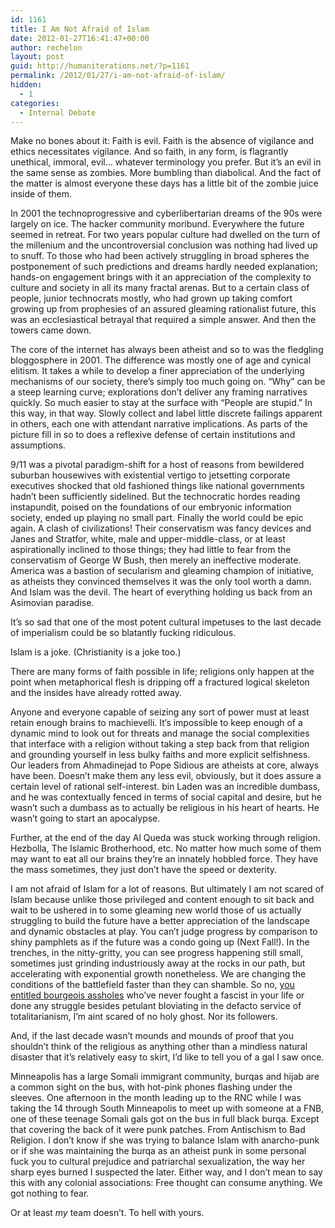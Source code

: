 ```yaml
---
id: 1161
title: I Am Not Afraid of Islam
date: 2012-01-27T16:41:47+00:00
author: rechelon
layout: post
guid: http://humaniterations.net/?p=1161
permalink: /2012/01/27/i-am-not-afraid-of-islam/
hidden:
  - 1
categories:
  - Internal Debate
---
```

Make no bones about it: Faith is evil. Faith is the absence of vigilance and ethics necessitates vigilance. And so faith, in any form, is flagrantly unethical, immoral, evil&#8230; whatever terminology you prefer. But it&#8217;s an evil in the same sense as zombies. More bumbling than diabolical. And the fact of the matter is almost everyone these days has a little bit of the zombie juice inside of them.

In 2001 the technoprogressive and cyberlibertarian dreams of the 90s were largely on ice. The hacker community moribund. Everywhere the future seemed in retreat. For two years popular culture had dwelled on the turn of the millenium and the uncontroversial conclusion was nothing had lived up to snuff. To those who had been actively struggling in broad spheres the postponement of such predictions and dreams hardly needed explanation; hands-on engagement brings with it an appreciation of the complexity to culture and society in all its many fractal arenas. But to a certain class of people, junior technocrats mostly, who had grown up taking comfort growing up from prophesies of an assured gleaming rationalist future, this was an ecclesiastical betrayal that required a simple answer. And then the towers came down.

The core of the internet has always been atheist and so to was the fledgling bloggosphere in 2001. The difference was mostly one of age and cynical elitism. It takes a while to develop a finer appreciation of the underlying mechanisms of our society, there&#8217;s simply too much going on. &#8220;Why&#8221; can be a steep learning curve; explorations don&#8217;t deliver any framing narratives quickly. So much easier to stay at the surface with &#8220;People are stupid.&#8221; In this way, in that way. Slowly collect and label little discrete failings apparent in others, each one with attendant narrative implications. As parts of the picture fill in so to does a reflexive defense of certain institutions and assumptions.

9/11 was a pivotal paradigm-shift for a host of reasons from bewildered suburban housewives with existential vertigo to jetsetting corporate executives shocked that old fashioned things like national governments hadn&#8217;t been sufficiently sidelined. But the technocratic hordes reading instapundit, poised on the foundations of our embryonic information society, ended up playing no small part. Finally the world could be epic again. A clash of civilizations! Their conservatism was fancy devices and Janes and Stratfor, white, male and upper-middle-class, or at least aspirationally inclined to those things; they had little to fear from the conservatism of George W Bush, then merely an ineffective moderate. America was a bastion of secularism and gleaming champion of initiative, as atheists they convinced themselves it was the only tool worth a damn. And Islam was the devil. The heart of everything holding us back from an Asimovian paradise.

It&#8217;s so sad that one of the most potent cultural impetuses to the last decade of imperialism could be so blatantly fucking ridiculous.

Islam is a joke. (Christianity is a joke too.)

There are many forms of faith possible in life; religions only happen at the point when metaphorical flesh is dripping off a fractured logical skeleton and the insides have already rotted away.

Anyone and everyone capable of seizing any sort of power must at least retain enough brains to machievelli. It&#8217;s impossible to keep enough of a dynamic mind to look out for threats and manage the social complexities that interface with a religion without taking a step back from that religion and grounding yourself in less bulky faiths and more explicit selfishness. Our leaders from Ahmadinejad to Pope Sidious are atheists at core, always have been. Doesn&#8217;t make them any less evil, obviously, but it does assure a certain level of rational self-interest. bin Laden was an incredible dumbass, and he was contextually fenced in terms of social capital and desire, but he wasn&#8217;t such a dumbass as to actually be religious in his heart of hearts. He wasn&#8217;t going to start an apocalypse.

Further, at the end of the day Al Queda was stuck working through religion. Hezbolla, The Islamic Brotherhood, etc. No matter how much some of them may want to eat all our brains they&#8217;re an innately hobbled force. They have the mass sometimes, they just don&#8217;t have the speed or dexterity.

I am not afraid of Islam for a lot of reasons. But ultimately I am not scared of Islam because unlike those privileged and content enough to sit back and wait to be ushered in to some gleaming new world those of us actually struggling to build the future have a better appreciation of the landscape and dynamic obstacles at play. You can&#8217;t judge progress by comparison to shiny pamphlets as if the future was a condo going up (Next Fall!). In the trenches, in the nitty-gritty, you can see progress happening still small, sometimes just grinding industriously away at the rocks in our path, but accelerating with exponential growth nonetheless. We are changing the conditions of the battlefield faster than they can shamble. So no, [you entitled bourgeois assholes](http://samizdata.net/blog/) who&#8217;ve never fought a fascist in your life or done any struggle besides petulant bloviating in the defacto service of totalitarianism, I&#8217;m aint scared of no holy ghost. Nor its followers.

And, if the last decade wasn&#8217;t mounds and mounds of proof that you shouldn&#8217;t think of the religious as anything other than a mindless natural disaster that it&#8217;s relatively easy to skirt, I&#8217;d like to tell you of a gal I saw once.

Minneapolis has a large Somali immigrant community, burqas and hijab are a common sight on the bus, with hot-pink phones flashing under the sleeves. One afternoon in the month leading up to the RNC while I was taking the 14 through South Minneapolis to meet up with someone at a FNB, one of these teenage Somali gals got on the bus in full black burqa. Except that covering the back of it were punk patches. From Antischism to Bad Religion. I don&#8217;t know if she was trying to balance Islam with anarcho-punk or if she was maintaining the burqa as an atheist punk in some personal fuck you to cultural prejudice and patriarchal sexualization, the way her sharp eyes burned I suspected the later. Either way, and I don&#8217;t mean to say this with any colonial associations: Free thought can consume anything. We got nothing to fear.

Or at least _my_ team doesn&#8217;t. To hell with yours.